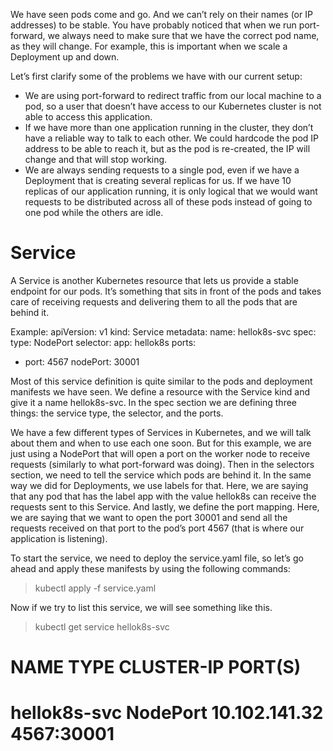 We have seen pods come and go. And we can’t rely on their names (or IP addresses) to be stable. You have probably noticed that when we run port-forward, we always need to make sure that we have the correct pod name, as they will change. For example, this is important when we scale a Deployment up and down.

Let’s first clarify some of the problems we have with our current setup:

- We are using port-forward to redirect traffic from our local machine to a pod, so a user that doesn’t have access to our Kubernetes cluster is not able to access this application.
- If we have more than one application running in the cluster, they don’t have a reliable way to talk to each other. We could hardcode the pod IP address to be able to reach it, but as the pod is re-created, the IP will change and that will stop working.
- We are always sending requests to a single pod, even if we have a Deployment that is creating several replicas for us. If we have 10 replicas of our application running, it is only logical that we would want requests to be distributed across all of these pods instead of going to one pod while the others are idle.

# Service 
A Service is another Kubernetes resource that lets us provide a stable endpoint for our pods. It’s something that sits in front of the pods and takes care of receiving requests and delivering them to all the pods that are behind it.

Example:
apiVersion: v1
kind: Service
metadata:
  name: hellok8s-svc
spec:
  type: NodePort
  selector:
    app: hellok8s
  ports:
  - port: 4567
    nodePort: 30001

Most of this service definition is quite similar to the pods and deployment manifests we have seen.
We define a resource with the Service kind and give it a name hellok8s-svc. In the spec section we are defining three things: the service type, the selector, and the ports.

We have a few different types of Services in Kubernetes, and we will talk about them and when to use each one soon. But for this example, we are just using a NodePort that will open a port on the worker node to receive requests (similarly to what port-forward was doing). Then in the selectors section, we need to tell the service which pods are behind it. In the same way we did for Deployments, we use labels for that. Here, we are saying that any pod that has the label app with the value hellok8s can receive the requests sent to this Service. And lastly, we define the port mapping. Here, we are saying that we want to open the port 30001 and send all the requests received on that port to the pod’s port 4567 (that is where our application is listening).

To start the service, we need to deploy the service.yaml file, so let’s go ahead and apply these manifests by using the following commands:

> kubectl apply -f service.yaml

Now if we try to list this service, we will see something like this.
>kubectl get service hellok8s-svc

# NAME           TYPE       CLUSTER-IP        PORT(S)      
# hellok8s-svc   NodePort   10.102.141.32     4567:30001


